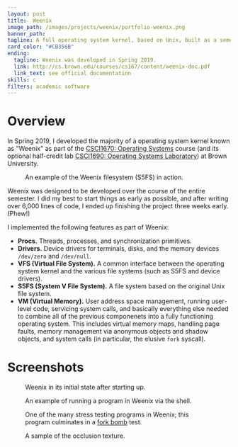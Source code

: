 ```yaml
---
layout: post
title:  Weenix
image_path: /images/projects/weenix/portfolio-weenix.png
banner_path:
tagline: A full operating system kernel, based on Unix, built as a semester-long project
card_color: "#CB356B"
ending:
  tagline: Weenix was developed in Spring 2019.
  link: http://cs.brown.edu/courses/cs167/content/weenix-doc.pdf
  link_text: see official documentation
skills: c
filters: academic software
---
```


# Overview

In Spring 2019, I developed the majority of a operating system kernel known as "Weenix" as part of the <a href="https://cs.brown.edu/courses/csci1670/">CSCI1670: Operating Systems</a> course (and its optional half-credit lab <a href="http://cs.brown.edu/courses/cs167/content/weenix-doc.pdf">CSCI1690: Operating Systems Laboratory</a>) at Brown University.

<figure class="banner-grid lazyload">
    <img class="lazyload" data-src="/images/projects/weenix/weenix-filesystem.png">
    <figcaption>
        An example of the Weenix filesystem (S5FS) in action.
    </figcaption>
</figure>

Weenix was designed to be developed over the course of the entire semester. I did my best to start things as early as possible, and after writing over 6,000 lines of code, I ended up finishing the project three weeks early. (Phew!)

I implemented the following features as part of Weenix:

* **Procs.** Threads, processes, and synchronization primitives.
* **Drivers.** Device drivers for terminals, disks, and the memory devices `/dev/zero` and `/dev/null`.
* **VFS (Virtual File System).** A common interface between the operating system kernel and the various file systems (such as S5FS and device drivers).
* **S5FS (System V File System).** A file system based on the original Unix file system.
* **VM (Virtual Memory).** User address space management, running user-level code, servicing system calls, and basically everything else needed to combine all of the previous componenets into a fully functioning operating system. This includes virtual memory maps, handling page faults, memory management via anonymous objects and shadow objects, and system calls (in particular, the elusive `fork` syscall).

# Screenshots

<figure class="banner-grid lazyload">
    <img class="lazyload" data-src="/images/projects/weenix/weenix-initial.png">
    <figcaption>
        Weenix in its initial state after starting up.
    </figcaption>
</figure>
<figure class="banner-grid lazyload">
    <img class="lazyload" data-src="/images/projects/weenix/weenix-stat.png">
    <figcaption>
        An example of running a program in Weenix via the shell.
    </figcaption>
</figure>
<figure class="banner-grid lazyload">
    <img class="lazyload" data-src="/images/projects/weenix/weenix-stress.png">
    <figcaption>
        One of the many stress testing programs in Weenix; this program culminates in a <a href="https://en.wikipedia.org/wiki/Fork_bomb">fork bomb</a> test.
    </figcaption>
</figure>
<figure class="banner-grid lazyload">
    <img class="lazyload" data-src="/images/projects/weenix/weenix-halt.png">
    <figcaption>
        A sample of the occlusion texture.
    </figcaption>
</figure>

